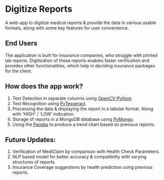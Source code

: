 # Digitize Reports
A web-app to digitize medical reports & provide the data in various usable formats, along with some key features for user convenience.

## End Users
The application is built for insurance companies, who struggle with printed lab reports.
Digitization of these reports enables faster verification and provides other functionalities, which help in deciding insurance packages for the client.

## How does the app work?
1. Text Detection in separate columns using [OpenCV-Python](https://pypi.org/project/opencv-python/).
2. Text Recognition using [PyTesseract](https://pypi.org/project/pytesseract/).
3. Processing the data & displaying the report in a tabular format. Along with 'HIGH' / 'LOW' indication.
4. Storage of reports in a MongoDB database using [PyMongo](https://pypi.org/project/pymongo/).
5. Using the [Pandas](https://pypi.org/project/pandas/) to produce a trend chart based on previous reports.

## Future Updates:
1. Verification of MediClaim by comparison with Health Check Parameters.
2. NLP based model for better accuracy & compatibility with varying structures of reports.
3. Insurance Coverage suggestions by health prediction using previous reports.
